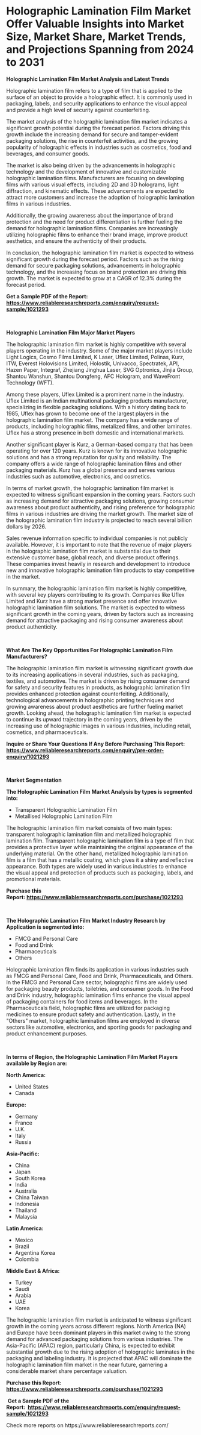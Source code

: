 <p><h1>Holographic Lamination Film Market Offer Valuable Insights into Market Size, Market Share, Market Trends, and Projections Spanning from 2024 to 2031</h1></p><p><strong>Holographic Lamination Film Market Analysis and Latest Trends</strong></p>
<p><p>Holographic lamination film refers to a type of film that is applied to the surface of an object to provide a holographic effect. It is commonly used in packaging, labels, and security applications to enhance the visual appeal and provide a high level of security against counterfeiting.</p><p>The market analysis of the holographic lamination film market indicates a significant growth potential during the forecast period. Factors driving this growth include the increasing demand for secure and tamper-evident packaging solutions, the rise in counterfeit activities, and the growing popularity of holographic effects in industries such as cosmetics, food and beverages, and consumer goods.</p><p>The market is also being driven by the advancements in holographic technology and the development of innovative and customizable holographic lamination films. Manufacturers are focusing on developing films with various visual effects, including 2D and 3D holograms, light diffraction, and kinematic effects. These advancements are expected to attract more customers and increase the adoption of holographic lamination films in various industries.</p><p>Additionally, the growing awareness about the importance of brand protection and the need for product differentiation is further fueling the demand for holographic lamination films. Companies are increasingly utilizing holographic films to enhance their brand image, improve product aesthetics, and ensure the authenticity of their products.</p><p>In conclusion, the holographic lamination film market is expected to witness significant growth during the forecast period. Factors such as the rising demand for secure packaging solutions, advancements in holographic technology, and the increasing focus on brand protection are driving this growth. The market is expected to grow at a CAGR of 12.3% during the forecast period.</p></p>
<p><strong>Get a Sample PDF of the Report:&nbsp; <a href="https://www.reliableresearchreports.com/enquiry/request-sample/1021293">https://www.reliableresearchreports.com/enquiry/request-sample/1021293</a></strong></p>
<p>&nbsp;</p>
<p><strong>Holographic Lamination Film Major Market Players</strong></p>
<p><p>The holographic lamination film market is highly competitive with several players operating in the industry. Some of the major market players include Light Logics, Cosmo Films Limited, K Laser, Uflex Limited, Polinas, Kurz, ITW, Everest Holovisions Limited, Holostik, Univacco, Spectratek, API, Hazen Paper, Integraf, Zhejiang Jinghua Laser, SVG Optronics, Jinjia Group, Shantou Wanshun, Shantou Dongfeng, AFC Hologram, and WaveFront Technology (WFT).</p><p>Among these players, Uflex Limited is a prominent name in the industry. Uflex Limited is an Indian multinational packaging products manufacturer, specializing in flexible packaging solutions. With a history dating back to 1985, Uflex has grown to become one of the largest players in the holographic lamination film market. The company has a wide range of products, including holographic films, metalized films, and other laminates. Uflex has a strong presence in both domestic and international markets.</p><p>Another significant player is Kurz, a German-based company that has been operating for over 120 years. Kurz is known for its innovative holographic solutions and has a strong reputation for quality and reliability. The company offers a wide range of holographic lamination films and other packaging materials. Kurz has a global presence and serves various industries such as automotive, electronics, and cosmetics.</p><p>In terms of market growth, the holographic lamination film market is expected to witness significant expansion in the coming years. Factors such as increasing demand for attractive packaging solutions, growing consumer awareness about product authenticity, and rising preference for holographic films in various industries are driving the market growth. The market size of the holographic lamination film industry is projected to reach several billion dollars by 2026.</p><p>Sales revenue information specific to individual companies is not publicly available. However, it is important to note that the revenue of major players in the holographic lamination film market is substantial due to their extensive customer base, global reach, and diverse product offerings. These companies invest heavily in research and development to introduce new and innovative holographic lamination film products to stay competitive in the market.</p><p>In summary, the holographic lamination film market is highly competitive, with several key players contributing to its growth. Companies like Uflex Limited and Kurz have a strong market presence and offer innovative holographic lamination film solutions. The market is expected to witness significant growth in the coming years, driven by factors such as increasing demand for attractive packaging and rising consumer awareness about product authenticity.</p></p>
<p>&nbsp;</p>
<p><strong>What Are The Key Opportunities For Holographic Lamination Film Manufacturers?</strong></p>
<p><p>The holographic lamination film market is witnessing significant growth due to its increasing applications in several industries, such as packaging, textiles, and automotive. The market is driven by rising consumer demand for safety and security features in products, as holographic lamination film provides enhanced protection against counterfeiting. Additionally, technological advancements in holographic printing techniques and growing awareness about product aesthetics are further fueling market growth. Looking ahead, the holographic lamination film market is expected to continue its upward trajectory in the coming years, driven by the increasing use of holographic images in various industries, including retail, cosmetics, and pharmaceuticals.</p></p>
<p><strong>Inquire or Share Your Questions If Any Before Purchasing This Report: <a href="https://www.reliableresearchreports.com/enquiry/pre-order-enquiry/1021293">https://www.reliableresearchreports.com/enquiry/pre-order-enquiry/1021293</a></strong></p>
<p>&nbsp;</p>
<p><strong>Market Segmentation</strong></p>
<p><strong>The Holographic Lamination Film Market Analysis by types is segmented into:</strong></p>
<p><ul><li>Transparent Holographic Lamination Film</li><li>Metallised Holographic Lamination Film</li></ul></p>
<p><p>The holographic lamination film market consists of two main types: transparent holographic lamination film and metallized holographic lamination film. Transparent holographic lamination film is a type of film that provides a protective layer while maintaining the original appearance of the underlying material. On the other hand, metallized holographic lamination film is a film that has a metallic coating, which gives it a shiny and reflective appearance. Both types are widely used in various industries to enhance the visual appeal and protection of products such as packaging, labels, and promotional materials.</p></p>
<p><strong>Purchase this Report:&nbsp;<a href="https://www.reliableresearchreports.com/purchase/1021293">https://www.reliableresearchreports.com/purchase/1021293</a></strong></p>
<p>&nbsp;</p>
<p><strong>The Holographic Lamination Film Market Industry Research by Application is segmented into:</strong></p>
<p><ul><li>FMCG and Personal Care</li><li>Food and Drink</li><li>Pharmaceuticals</li><li>Others</li></ul></p>
<p><p>Holographic lamination film finds its application in various industries such as FMCG and Personal Care, Food and Drink, Pharmaceuticals, and Others. In the FMCG and Personal Care sector, holographic films are widely used for packaging beauty products, toiletries, and consumer goods. In the Food and Drink industry, holographic lamination films enhance the visual appeal of packaging containers for food items and beverages. In the Pharmaceuticals field, holographic films are utilized for packaging medicines to ensure product safety and authentication. Lastly, in the "Others" market, holographic lamination films are employed in diverse sectors like automotive, electronics, and sporting goods for packaging and product enhancement purposes.</p></p>
<p>&nbsp;</p>
<p><strong>In terms of Region, the Holographic Lamination Film Market Players available by Region are:</strong></p>
<p>
    <p> <strong> North America: </strong>
        <ul>
            <li>United States</li>
            <li>Canada</li>
        </ul>
        </p> 
    <p> <strong> Europe: </strong>
        <ul>
            <li>Germany</li>
            <li>France</li>
            <li>U.K.</li>
            <li>Italy</li>
            <li>Russia</li>
        </ul>
        </p> 
    <p> <strong> Asia-Pacific: </strong>
        <ul>
            <li>China</li>
            <li>Japan</li>
            <li>South Korea</li>
            <li>India</li>
            <li>Australia</li>
            <li>China Taiwan</li>
            <li>Indonesia</li>
            <li>Thailand</li>
            <li>Malaysia</li>
        </ul>
        </p> 
    <p> <strong> Latin America: </strong>
        <ul>
            <li>Mexico</li>
            <li>Brazil</li>
            <li>Argentina Korea</li>
            <li>Colombia</li>
        </ul>
        </p> 
    <p> <strong> Middle East & Africa: </strong>
        <ul>
            <li>Turkey</li>
            <li>Saudi</li>
            <li>Arabia</li>
            <li>UAE</li>
            <li>Korea</li>
        </ul>
    </p>
    </p>
<p><p>The holographic lamination film market is anticipated to witness significant growth in the coming years across different regions. North America (NA) and Europe have been dominant players in this market owing to the strong demand for advanced packaging solutions from various industries. The Asia-Pacific (APAC) region, particularly China, is expected to exhibit substantial growth due to the rising adoption of holographic laminates in the packaging and labeling industry. It is projected that APAC will dominate the holographic lamination film market in the near future, garnering a considerable market share percentage valuation.</p></p>
<p><strong>Purchase this Report: <a href="https://www.reliableresearchreports.com/purchase/1021293">https://www.reliableresearchreports.com/purchase/1021293</a></strong></p>
<p>&nbsp;<strong>Get a Sample PDF of the Report:&nbsp;&nbsp;<a href="https://www.reliableresearchreports.com/enquiry/request-sample/1021293">https://www.reliableresearchreports.com/enquiry/request-sample/1021293</a></strong></p>
<p><strong></strong></p>
<p>Check more reports on https://www.reliableresearchreports.com/</p>